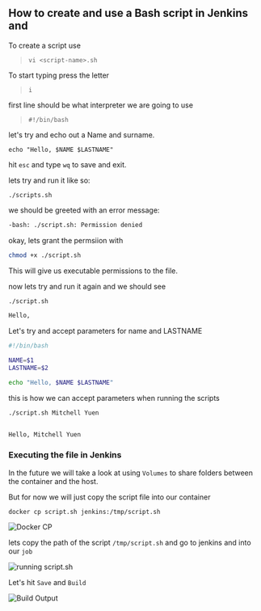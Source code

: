 ## How to create and use a Bash script in Jenkins and

To create a script use

> `vi <script-name>.sh`

To start typing press the letter 

> `i`

first line should be what interpreter we are going to use

>`#!/bin/bash`

let's try and echo out a Name and surname. 

`echo "Hello, $NAME $LASTNAME"`

hit `esc` and type `wq` to save and exit.

lets try and run it like so:

`./scripts.sh`

we should be greeted with an error message: 

```bash
-bash: ./script.sh: Permission denied
```

okay, lets grant the permsiion with

```bash
chmod +x ./script.sh
```

This will give us executable permissions to the file.

now lets try and run it again and we should see

```bash
./script.sh

Hello,
```

Let's try and accept parameters for name and LASTNAME


```bash
#!/bin/bash

NAME=$1
LASTNAME=$2

echo "Hello, $NAME $LASTNAME"

```

this is how we can accept parameters when running the scripts
```bash
./script.sh Mitchell Yuen


Hello, Mitchell Yuen
```

### Executing the file in Jenkins

In the future we will take a look at using `Volumes` to share folders between the container and the host. 

But for now we will just copy the script file into our container

`docker cp script.sh jenkins:/tmp/script.sh`


![Docker CP](https://i.ibb.co/D1MyN84/bash-script.png)

lets copy the path of the script `/tmp/script.sh` and go to jenkins and into our `job`

![running script.sh](https://i.ibb.co/MSC1xQD/script-sh2.png)

Let's hit `Save` and `Build`

![Build Output](https://i.ibb.co/BV53QY7/output-script-sh.png)